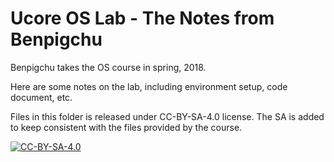 # Ucore OS Lab - The Notes from Benpigchu

Benpigchu takes the OS course in spring, 2018.

Here are some notes on the lab, including environment setup, code document, etc.

Files in this folder is released under CC-BY-SA-4.0 license. The SA is added to keep consistent with the files provided by the course.

[![CC-BY-SA-4.0](https://img.shields.io/badge/CC-BY--SA--4.0-lightgrey.svg?longCache=true&style=for-the-badge)](https://creativecommons.org/licenses/by-sa/4.0/)